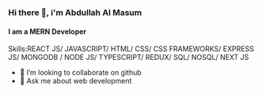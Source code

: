 ### Hi there 👋, i'm Abdullah Al Masum
#### I am a MERN Developer

Skills:REACT JS/ JAVASCRIPT/ HTML/ CSS/ CSS FRAMEWORKS/ EXPRESS JS/ MONGODB / NODE JS/ TYPESCRIPT/ REDUX/ SQL/ NOSQL/ NEXT JS
- 👯 I’m looking to collaborate on github 
- 💬 Ask me about web development 

